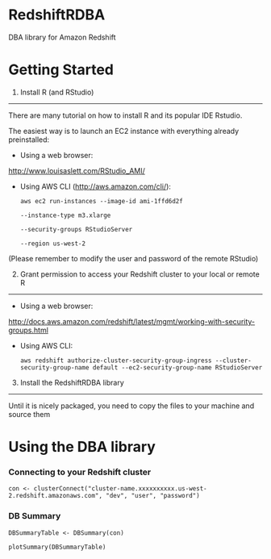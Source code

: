 RedshiftRDBA
============

DBA library for Amazon Redshift

Getting Started
===============

1. Install R (and RStudio)
--------------------------

There are many tutorial on how to install R and its popular IDE Rstudio.

The easiest way is to launch an EC2 instance with everything already preinstalled:

* Using a web browser: 

http://www.louisaslett.com/RStudio_AMI/

* Using AWS CLI (http://aws.amazon.com/cli/):

  `aws ec2 run-instances --image-id ami-1ffd6d2f`
    
    `--instance-type m3.xlarge` 
    
    `--security-groups RStudioServer`
    
    `--region us-west-2`

(Please remember to modify the user and password of the remote RStudio)

2. Grant permission to access your Redshift cluster to your local or remote R 
--------------------------

* Using a web browser: 

http://docs.aws.amazon.com/redshift/latest/mgmt/working-with-security-groups.html

* Using AWS CLI:

  `aws redshift authorize-cluster-security-group-ingress --cluster-security-group-name default --ec2-security-group-name RStudioServer`

3. Install the RedshiftRDBA library
-------------------------

Until it is nicely packaged, you need to copy the files to your machine and source them

Using the DBA library
====================

### Connecting to your Redshift cluster

`con <- clusterConnect("cluster-name.xxxxxxxxxx.us-west-2.redshift.amazonaws.com", "dev", "user", "password")`

### DB Summary

`DBSummaryTable <- DBSummary(con)`

`plotSummary(DBSummaryTable)`


